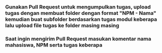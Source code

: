 ### Gunakan Pull Request untuk mengumpulkan tugas, upload tugas dengan membuat folder dengan format "NPM - Nama" kemudian buat subfolder berdasarkan tugas modul keberapa lalu upload file tugas ke folder masing masing

### Saat ingin mengirim Pull Request masukan komentar nama mahasiswa, NPM serta tugas keberapa